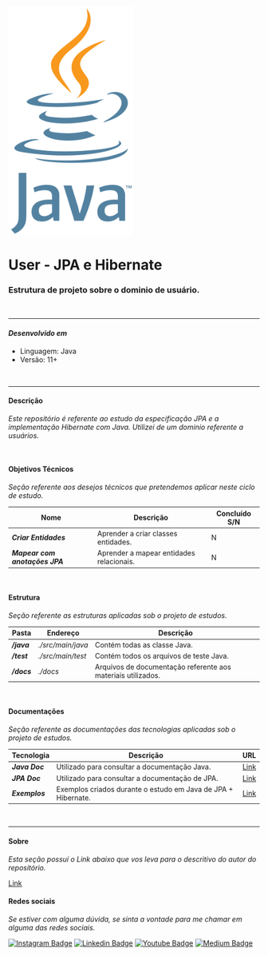 <img src="./docs/images/java_image.png " width=250>

# User - JPA e Hibernate

### Estrutura de projeto sobre o dominio de usuário.

</br>
<hr>

#### ***Desenvolvido em***

- Linguagem: Java
- Versão: 11+

</br>
<hr>

#### **Descrição**

*Este repositório é referente ao estudo da especificação JPA e a implementação Hibernate com Java. Utilizei de um dominio referente a usuários.*

</br>

#### **Objetivos Técnicos**

*Seção referente aos desejos técnicos que pretendemos aplicar neste ciclo de estudo.*

| Nome                           | Descrição                                | Concluído S/N |
|--------------------------------|------------------------------------------|---------------|
| ***Criar Entidades***          | Aprender a criar classes entidades.      | N             |
| ***Mapear com anotações JPA*** | Aprender a mapear entidades relacionais. | N             |

</br>

#### **Estrutura**

*Seção referente as estruturas aplicadas sob o projeto de estudos.*

| Pasta       | Endereço          | Descrição |
|-------------|-------------------|------------|
| ***/java*** | *./src/main/java* | Contém todas as classe Java.
| ***/test*** | *./src/main/test* | Contém todos os arquivos de teste Java.
| ***/docs*** | *./docs*          | Arquivos de documentação referente aos materiais utilizados.

</br>

#### **Documentações**

*Seção referente as documentações das tecnologias aplicadas sob o projeto de estudos.*

| Tecnologia     | Descrição                                                     | URL |
|----------------|---------------------------------------------------------------|------------|
| ***Java Doc*** | Utilizado para consultar a documentação Java.                 | [Link](https://docs.oracle.com/en/java/) |
| ***JPA Doc***  | Utilizado para consultar a documentação de JPA.               | [Link](https://github.com/javaee/jpa-spec) |
| ***Exemplos*** | Exemplos criados durante o estudo em Java de JPA + Hibernate. | [Link](./docs/pages/Examples.md) |

</br>
<hr>

#### **Sobre**

*Esta seção possuí o Link abaixo que vos leva para o descritivo do autor do repositório.*

[Link](./docs/pages/Author.md)

#### **Redes sociais**

*Se estiver com alguma dúvida, se sinta a vontade para me chamar em alguma das redes sociais.*

[![Instagram Badge](https://img.shields.io/badge/-instagram-red?style=for-the-badge&logo=instagram&logoColor=white&link=https://github.com/DiegoJCordeiro)](https://www.instagram.com/developer.mano/) [![Linkedin Badge](https://img.shields.io/badge/-Linkedin-blue?style=for-the-badge&logo=Linkedin&logoColor=white&link=https://github.com/DiegoJCordeiro)](https://www.linkedin.com/in/diego-cordeiro-552948229/) [![Youtube Badge](https://img.shields.io/badge/-Youtube-red?style=for-the-badge&logo=Youtube&logoColor=white&link=https://github.com/DiegoJCordeiro)](https://www.youtube.com/@manodev5540) [![Medium Badge](https://img.shields.io/badge/-Medium-black?style=for-the-badge&logo=Medium&logoColor=white&link=https://github.com/DiegoJCordeiro)](https://medium.com/@diegocordeiro.contatos) 